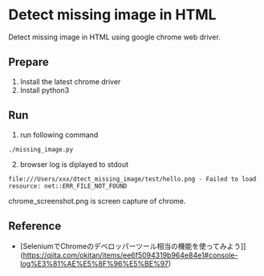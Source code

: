 Detect missing image in HTML
=============================
Detect missing image in HTML using google chrome web driver.

Prepare
---------
1. Install the latest chrome driver
2. Install python3

Run
----
1. run following command

```
./missing_image.py
```

2. browser log is diplayed to stdout

```
file:///Users/xxx/dtect_missing_image/test/hello.png - Failed to load resource: net::ERR_FILE_NOT_FOUND
```

chrome_screenshot.png is screen capture of chrome.

Reference
---------
* [SeleniumでChromeのデベロッパーツール相当の機能を使ってみよう]](https://qiita.com/okitan/items/ee6f5094319b964e84e1#console-log%E3%81%AE%E5%8F%96%E5%BE%97)
